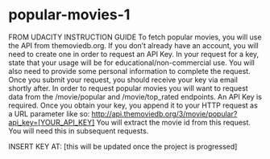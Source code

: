# popular-movies-1

FROM UDACITY INSTRUCTION GUIDE
To fetch popular movies, you will use the API from themoviedb.org.
If you don’t already have an account, you will need to create one in order to request an API Key.
In your request for a key, state that your usage will be for educational/non-commercial use. You will also need to provide some personal information to complete the request. Once you submit your request, you should receive your key via email shortly after.
In order to request popular movies you will want to request data from the /movie/popular and /movie/top_rated endpoints. An API Key is required.
Once you obtain your key, you append it to your HTTP request as a URL parameter like so:
http://api.themoviedb.org/3/movie/popular?api_key=[YOUR_API_KEY]
You will extract the movie id from this request. You will need this in subsequent requests.

INSERT KEY AT: [this will be updated once the project is progressed]
